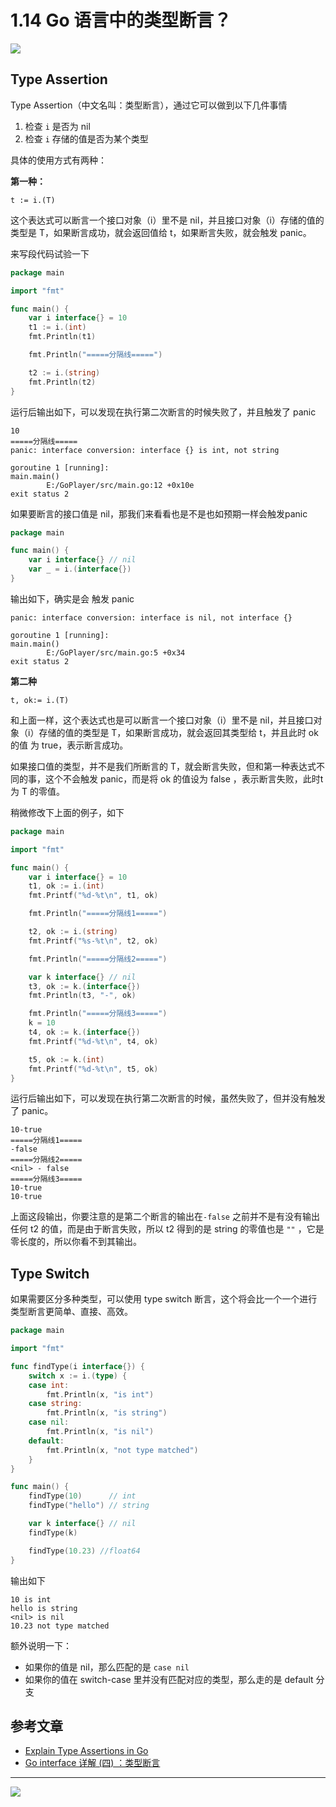 # 1.14 Go 语言中的类型断言？

![](http://image.iswbm.com/20200607145423.png)

## Type Assertion

Type Assertion（中文名叫：类型断言），通过它可以做到以下几件事情 

1. 检查 `i` 是否为 nil
2. 检查 `i` 存储的值是否为某个类型

具体的使用方式有两种：

**第一种：**

```
t := i.(T)
```

这个表达式可以断言一个接口对象（i）里不是 nil，并且接口对象（i）存储的值的类型是 T，如果断言成功，就会返回值给 t，如果断言失败，就会触发 panic。

来写段代码试验一下

```go
package main

import "fmt"

func main() {
	var i interface{} = 10
	t1 := i.(int)
	fmt.Println(t1)

	fmt.Println("=====分隔线=====")

	t2 := i.(string)
	fmt.Println(t2)
}
```

运行后输出如下，可以发现在执行第二次断言的时候失败了，并且触发了 panic

```
10
=====分隔线=====
panic: interface conversion: interface {} is int, not string

goroutine 1 [running]:
main.main()
        E:/GoPlayer/src/main.go:12 +0x10e
exit status 2
```

如果要断言的接口值是 nil，那我们来看看也是不是也如预期一样会触发panic

```go
package main

func main() {
    var i interface{} // nil
    var _ = i.(interface{})
}
```

输出如下，确实是会 触发 panic

```
panic: interface conversion: interface is nil, not interface {}

goroutine 1 [running]:
main.main()
        E:/GoPlayer/src/main.go:5 +0x34
exit status 2
```



**第二种**

```
t, ok:= i.(T)
```

和上面一样，这个表达式也是可以断言一个接口对象（i）里不是 nil，并且接口对象（i）存储的值的类型是 T，如果断言成功，就会返回其类型给 t，并且此时 ok 的值 为 true，表示断言成功。

如果接口值的类型，并不是我们所断言的 T，就会断言失败，但和第一种表达式不同的事，这个不会触发 panic，而是将 ok 的值设为 false ，表示断言失败，此时t 为 T 的零值。

稍微修改下上面的例子，如下

```go
package main

import "fmt"

func main() {
	var i interface{} = 10
	t1, ok := i.(int)
	fmt.Printf("%d-%t\n", t1, ok)

	fmt.Println("=====分隔线1=====")

	t2, ok := i.(string)
	fmt.Printf("%s-%t\n", t2, ok)

	fmt.Println("=====分隔线2=====")

	var k interface{} // nil
	t3, ok := k.(interface{})
	fmt.Println(t3, "-", ok)

	fmt.Println("=====分隔线3=====")
	k = 10
	t4, ok := k.(interface{})
	fmt.Printf("%d-%t\n", t4, ok)

	t5, ok := k.(int)
	fmt.Printf("%d-%t\n", t5, ok)
}
```

运行后输出如下，可以发现在执行第二次断言的时候，虽然失败了，但并没有触发了 panic。

```
10-true
=====分隔线1=====
-false
=====分隔线2=====
<nil> - false
=====分隔线3=====
10-true
10-true
```

上面这段输出，你要注意的是第二个断言的输出在`-false`  之前并不是有没有输出任何 t2 的值，而是由于断言失败，所以 t2 得到的是 string 的零值也是 `""` ，它是零长度的，所以你看不到其输出。

## Type Switch



如果需要区分多种类型，可以使用 type switch 断言，这个将会比一个一个进行类型断言更简单、直接、高效。

```go
package main

import "fmt"

func findType(i interface{}) {
	switch x := i.(type) {
	case int:
		fmt.Println(x, "is int")
	case string:
		fmt.Println(x, "is string")
	case nil:
		fmt.Println(x, "is nil")
	default:
		fmt.Println(x, "not type matched")
	}
}

func main() {
	findType(10)      // int
	findType("hello") // string

	var k interface{} // nil
	findType(k)

	findType(10.23) //float64
}

```

输出如下

```
10 is int
hello is string
<nil> is nil
10.23 not type matched
```

额外说明一下：

- 如果你的值是 nil，那么匹配的是 `case nil`
- 如果你的值在 switch-case 里并没有匹配对应的类型，那么走的是 default 分支

## 参考文章

- [Explain Type Assertions in Go](https://stackoverflow.com/questions/38816843/explain-type-assertions-in-go)
- [Go interface 详解 (四) ：类型断言](https://sanyuesha.com/2017/12/01/go-interface-4/)

---

![](http://image.python-online.cn/image-20200320125724880.png)